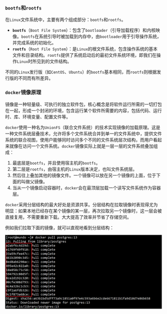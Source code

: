 ### `bootfs`和`rootfs`

在`Linux`文件系统中，主要有两个组成部分：`bootfs`和`rootfs`。

- **`bootfs`**（`Boot File System`）：包含了`bootloader`（引导加载程序）和内核映像。`bootfs`在系统引导时被加载到内存中，由`bootloader`用于引导操作系统，并完成系统的初始化。
- **`rootfs`**（`Root File System`）：是`Linux`的根文件系统，包含操作系统的基本文件和目录结构。`rootfs`提供了系统启动后的最初文件系统环境，即我们在操作`Linux`时所见到的文件结构。

不同的`Linux`发行版（如`CentOS`、`Ubuntu`）的`bootfs`基本相同，而`rootfs`则根据发行版的不同而有所差异。

### `docker`镜像原理

镜像是一种轻量级、可执行的独立软件包，核心概念是将软件运行所需的一切打包在一起，形成一个封闭的环境，包含运行某个软件所需要的内容，包括代码、运行时、库、环境变量、配置文件等。

`docker`使用一种名为`UnionFS`（联合文件系统）的技术实现镜像的加载原理。这是一种文件系统层叠技术，允许将多个文件系统合并到单一的文件系统中，提供文件系统的联合视图，使用户能够同时访问多个不同的文件系统层次结构，而用户看起来就像在访问一个文件系统。`docker`镜像实际上就是一层一层的文件系统叠加组成：

1. 最底层是`bootfs`，并且使用宿主机的`bootfs`。
2. 第二层是`rootfs`，由宿主机的`Linux`版本决定，也叫文件系统层。
3. 然后往上叠加其他的镜像文件。一个镜像可以放在另一个镜像的上面，位于下面的叫做父镜像。
4. 当从一个镜像启动容器时，`docker`会在最顶层加载一个读写文件系统作为容器层。

`docker`采用分层结构的最大好处是资源共享。分层结构在拉取镜像时表现得尤为明显：如果本地已经存在某个镜像的某一层，再次拉取另一个镜像时，这一层会被直接复用，不需要重新下载。大大提高了效率并节省了存储空间。

例如我们拉取下面的镜像，就可以直观地看到分层结构：

<img src="image/image-20231112100302219.png" alt="image-20231112100302219" style="zoom:50%;" />

